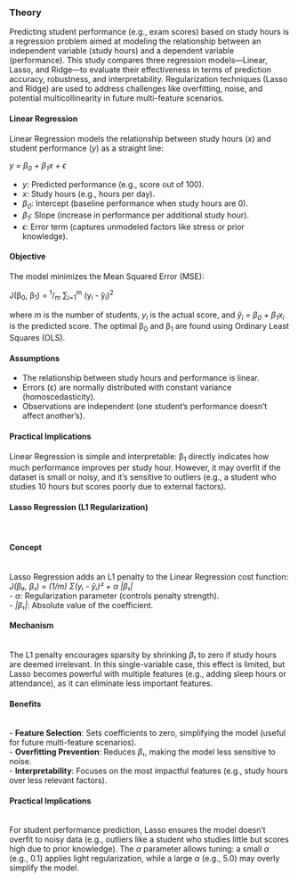 <h3>Theory</h3>

<p>Predicting student performance (e.g., exam scores) based on study hours is a regression problem aimed at modeling the relationship between an independent variable (study hours) and a dependent variable (performance). This study compares three regression models—Linear, Lasso, and Ridge—to evaluate their effectiveness in terms of prediction accuracy, robustness, and interpretability. Regularization techniques (Lasso and Ridge) are used to address challenges like overfitting, noise, and potential multicollinearity in future multi-feature scenarios.</p>
<h4>Linear Regression</h4>
<p>Linear Regression models the relationship between study hours (<i>x</i>) and student performance (<i>y</i>) as a straight line:</p>
<p><i>y = β<sub>0</sub> + β<sub>1</sub>x + ϵ</i></p>
<ul>
  <li><i>y</i>: Predicted performance (e.g., score out of 100).</li>
  <li><i>x</i>: Study hours (e.g., hours per day).</li>
  <li><i>β<sub>0</sub></i>: Intercept (baseline performance when study hours are 0).</li>
  <li><i>β<sub>1</sub></i>: Slope (increase in performance per additional study hour).</li>
  <li><i>ϵ</i>: Error term (captures unmodeled factors like stress or prior knowledge).</li>
</ul>
<h4>Objective</h4>
<p>The model minimizes the Mean Squared Error (MSE):</p>
<p>
  J(β<sub>0</sub>, β<sub>1</sub>) = 
  <sup>1</sup>/<sub>m</sub> &sum;<sub>i=1</sub><sup>m</sup> (y<sub>i</sub> - ŷ<sub>i</sub>)<sup>2</sup>
</p>
<p>
  where <i>m</i> is the number of students, <i>y<sub>i</sub></i> is the actual score, and 
  <i>ŷ<sub>i</sub> = β<sub>0</sub> + β<sub>1</sub>x<sub>i</sub></i> is the predicted score. 
  The optimal β<sub>0</sub> and β<sub>1</sub> are found using Ordinary Least Squares (OLS).
</p>

<h4> Assumptions</h4>
<ul>
  <li>The relationship between study hours and performance is linear.</li>
  <li>Errors (ε) are normally distributed with constant variance (homoscedasticity).</li>
  <li>Observations are independent (one student’s performance doesn’t affect another’s).</li>
</ul>

<h4> Practical Implications</h4>
<p>
  Linear Regression is simple and interpretable: β<sub>1</sub> directly indicates how much 
  performance improves per study hour. However, it may overfit if the dataset is small or noisy, 
  and it’s sensitive to outliers (e.g., a student who studies 10 hours but scores poorly due to 
  external factors).
</p>
<h4><b>Lasso Regression (L1 Regularization)</b></h4><br>
<b><h4>Concept</h4></b><br>
Lasso Regression adds an L1 penalty to the Linear Regression cost function:<br>
<i>J(β₀, β₁) = (1/m) Σ(yᵢ - ŷᵢ)² + α |β₁|</i><br>
- <i>α</i>: Regularization parameter (controls penalty strength).<br>
- <i>|β₁|</i>: Absolute value of the coefficient.<br>
<b><h4> Mechanism</h4></b><br>
The L1 penalty encourages sparsity by shrinking <i>β₁</i> to zero if study hours are deemed irrelevant. In this single-variable case, this effect is limited, but Lasso becomes powerful with multiple features (e.g., adding sleep hours or attendance), as it can eliminate less important features.<br>
<b> <h4>Benefits</h4></b><br>
- <b>Feature Selection</b>: Sets coefficients to zero, simplifying the model (useful for future multi-feature scenarios).<br>
- <b>Overfitting Prevention</b>: Reduces <i>β₁</i>, making the model less sensitive to noise.<br>
- <b>Interpretability</b>: Focuses on the most impactful features (e.g., study hours over less relevant factors).<br>
<b><h4>Practical Implications</h4></b><br>
For student performance prediction, Lasso ensures the model doesn’t overfit to noisy data (e.g., outliers like a student who studies little but scores high due to prior knowledge). The <i>α</i> parameter allows tuning: a small <i>α</i> (e.g., 0.1) applies light regularization, while a large <i>α</i> (e.g., 5.0) may overly simplify the model.</p>